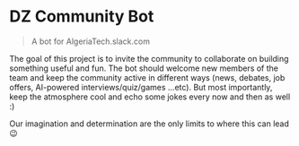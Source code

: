 # DZ Community Bot 
> A bot for AlgeriaTech.slack.com

The goal of this project is to invite the community to collaborate on building something useful and fun.
The bot should welcome new members of the team and keep the community active in different ways (news, debates, 
job offers, AI-powered interviews/quiz/games ...etc).
But most importantly, keep the atmosphere cool and echo some jokes every now and then as well :)

Our imagination and determination are the only limits to where this can lead :wink:

